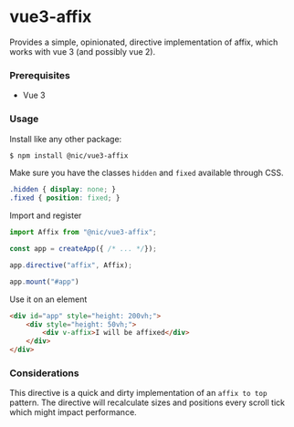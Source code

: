 # vue3-affix

Provides a simple, opinionated, directive implementation of affix, which works with vue 3 (and possibly vue 2).

### Prerequisites
* Vue 3

### Usage

Install like any other package:
```bash
$ npm install @nic/vue3-affix
```

Make sure you have the classes `hidden` and `fixed` available through CSS.
```css
.hidden { display: none; }
.fixed { position: fixed; }
```

Import and register 
```js
import Affix from "@nic/vue3-affix";

const app = createApp({ /* ... */});

app.directive("affix", Affix);

app.mount("#app")
```

Use it on an element
```html
<div id="app" style="height: 200vh;">
    <div style="height: 50vh;">
        <div v-affix>I will be affixed</div>
    </div>
</div>
```

### Considerations

This directive is a quick and dirty implementation of an `affix to top` pattern. The directive will recalculate sizes and positions every scroll tick which might impact performance.
